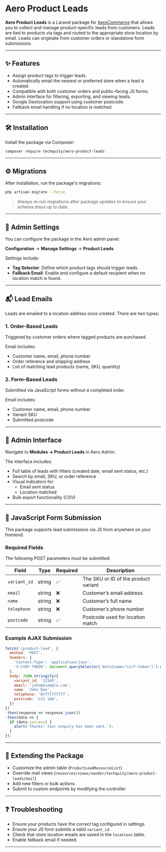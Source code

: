 # Aero Product Leads

**Aero Product Leads** is a Laravel package for [AeroCommerce](https://aerocommerce.com) that allows you to collect and manage product-specific leads from customers. Leads are tied to products via tags and routed to the appropriate store location by email. Leads can originate from customer orders or standalone form submissions.

---

## ✨ Features

- Assign product tags to trigger leads.
- Automatically email the nearest or preferred store when a lead is created.
- Compatible with both customer orders and public-facing JS forms.
- Admin interface for filtering, exporting, and viewing leads.
- Google Geolocation support using customer postcode.
- Fallback email handling if no location is matched.

---

## 🛠 Installation

Install the package via Composer:

```bash
composer require techquity/aero-product-leads
```

---

## ⚙️ Migrations

After installation, run the package's migrations:

```bash
php artisan migrate --force
```

> Always re-run migrations after package updates to ensure your schema stays up to date.

---

## 🔧 Admin Settings

You can configure the package in the Aero admin panel:

**Configuration** → **Manage Settings** → **Product Leads**

Settings include:
- **Tag Selector**: Define which product tags should trigger leads.
- **Fallback Email**: Enable and configure a default recipient when no location match is found.

---

## 📬 Lead Emails

Leads are emailed to a location address once created. There are two types:

### 1. **Order-Based Leads**

Triggered by customer orders where tagged products are purchased.

Email includes:
- Customer name, email, phone number
- Order reference and shipping address
- List of matching lead products (name, SKU, quantity)

### 2. **Form-Based Leads**

Submitted via JavaScript forms without a completed order.

Email includes:
- Customer name, email, phone number
- Variant SKU
- Submitted postcode

---

## 📇 Admin Interface

Navigate to **Modules → Product Leads** in Aero Admin.

The interface includes:
- Full table of leads with filters (created date, email sent status, etc.)
- Search by email, SKU, or order reference
- Visual indicators for:
  - Email sent status
  - Location matched
- Bulk export functionality (CSV)

---

## 🧪 JavaScript Form Submission

This package supports lead submissions via JS from anywhere on your frontend.

### Required Fields

The following POST parameters must be submitted:

| Field              | Type     | Required | Description                          |
|-------------------|----------|----------|--------------------------------------|
| `variant_id`       | string   | ✅        | The SKU or ID of the product variant |
| `email`            | string   | ❌        | Customer’s email address             |
| `name`             | string   | ❌        | Customer’s full name                 |
| `telephone`        | string   | ❌        | Customer’s phone number              |
| `postcode`         | string   | ✅        | Postcode used for location match     |

### Example AJAX Submission

```js
fetch('/product-lead', {
  method: 'POST',
  headers: {
    'Content-Type': 'application/json',
    'X-CSRF-TOKEN': document.querySelector('meta[name="csrf-token"]').getAttribute('content')
  },
  body: JSON.stringify({
    variant_id: '12345',
    email: 'john@example.com',
    name: 'John Doe',
    telephone: '07777777777',
    postcode: 'LS1 1AA',
  })
})
.then(response => response.json())
.then(data => {
  if (data.success) {
    alert('Thanks! Your enquiry has been sent.');
  }
});
```

---

## 🧩 Extending the Package

- Customize the admin table (`ProductLeadResourceList`)
- Override mail views (`resources/views/vendor/techquity/aero-product-leads/mail`)
- Add new filters or bulk actions
- Submit to custom endpoints by modifying the controller

---

## ❓ Troubleshooting

- Ensure your products have the correct tag configured in settings.
- Ensure your JS form submits a valid `variant_id`.
- Check that store location emails are saved in the `locations` table.
- Enable fallback email if needed.

---

